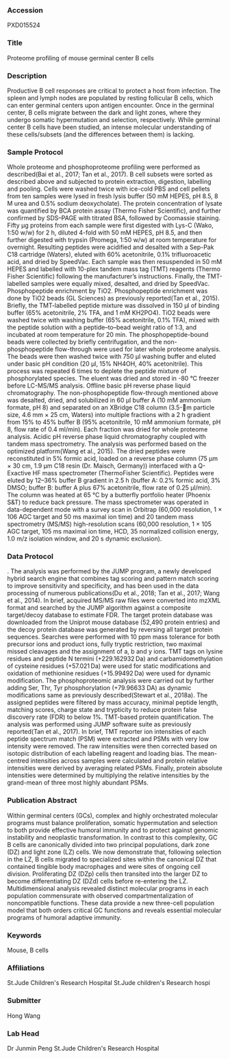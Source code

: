 ### Accession
PXD015524

### Title
Proteome profiling of mouse germinal center B cells

### Description
Productive B cell responses are critical to protect a host from infection. The spleen and lymph nodes are populated by resting follicular B cells, which can enter germinal centers upon antigen encounter. Once in the germinal center, B cells migrate between the dark and light zones, where they undergo somatic hypermutation and selection, respectively. While germinal center B cells have been studied, an intense molecular understanding of these cells/subsets (and the differences between them) is lacking.

### Sample Protocol
Whole proteome and phosphoproteome profiling were performed as described(Bai et al., 2017; Tan et al., 2017). B cell subsets were sorted as described above and subjected to protein extraction, digestion, labelling and pooling. Cells were washed twice with ice-cold PBS and cell pellets from ten samples were lysed in fresh lysis buffer (50 mM HEPES, pH 8.5, 8 M urea and 0.5% sodium deoxycholate). The protein concentration of lysate was quantified by BCA protein assay (Thermo Fisher Scientific), and further confirmed by SDS–PAGE with titrated BSA, followed by Coomassie staining. Fifty μg proteins from each sample were first digested with Lys-C (Wako, 1:50 w/w) for 2 h, diluted 4-fold with 50 mM HEPES, pH 8.5, and then further digested with trypsin (Promega, 1:50 w/w) at room temperature for overnight. Resulting peptides were acidified and desalted with a Sep-Pak C18 cartridge (Waters), eluted with 60% acetonitrile, 0.1% trifluoroacetic acid, and dried by SpeedVac. Each sample was then resuspended in 50 mM HEPES and labelled with 10-plex tandem mass tag (TMT) reagents (Thermo Fisher Scientific) following the manufacturer’s instructions. Finally, the TMT-labelled samples were equally mixed, desalted, and dried by SpeedVac. Phosphopeptide enrichment by TiO2. Phosphopeptide enrichment was done by TiO2 beads (GL Sciences) as previously reported(Tan et al., 2015). Briefly, the TMT-labelled peptide mixture was dissolved in 150 μl of binding buffer (65% acetonitrile, 2% TFA, and 1 mM KH2PO4). TiO2 beads were washed twice with washing buffer (65% acetonitrile, 0.1% TFA), mixed with the peptide solution with a peptide–to–bead weight ratio of 1:3, and incubated at room temperature for 20 min. The phosphopeptide-bound beads were collected by briefly centrifugation, and the non-phosphopeptide flow-through were used for later whole proteome analysis. The beads were then washed twice with 750 μl washing buffer and eluted under basic pH condition (20 μl, 15% NH4OH, 40% acetonitrile). This process was repeated 6 times to deplete the peptide mixture of phosphorylated species. The eluent was dried and stored in -80 °C freezer before LC-MS/MS analysis. Offline basic pH reverse phase liquid chromatography. The non-phosphopeptide flow-through mentioned above was desalted, dried, and solubilized in 60 µl buffer A (10 mM ammonium formate, pH 8) and separated on an XBridge C18 column (3.5-m particle size, 4.6 mm × 25 cm, Waters) into multiple fractions with a 2 h gradient from 15% to 45% buffer B (95% acetonitrile, 10 mM ammonium formate, pH 8, flow rate of 0.4 ml/min). Each fraction was dried for whole proteome analysis. Acidic pH reverse phase liquid chromatography coupled with tandem mass spectrometry. The analysis was performed based on the optimized platform(Wang et al., 2015). The dried peptides were reconstituted in 5% formic acid, loaded on a reverse phase column (75 µm × 30 cm, 1.9 µm C18 resin (Dr. Maisch, Germany)) interfaced with a Q-Exactive HF mass spectrometer (ThermoFisher Scientific). Peptides were eluted by 12–36% buffer B gradient in 2.5 h (buffer A: 0.2% formic acid, 3% DMSO; buffer B: buffer A plus 67% acetonitrile, flow rate of 0.25 µl/min). The column was heated at 65 °C by a butterfly portfolio heater (Phoenix S&T) to reduce back pressure. The mass spectrometer was operated in data-dependent mode with a survey scan in Orbitrap (60,000 resolution, 1 × 106 AGC target and 50 ms maximal ion time) and 20 tandem mass spectrometry (MS/MS) high-resolution scans (60,000 resolution, 1 × 105 AGC target, 105 ms maximal ion time, HCD, 35 normalized collision energy, 1.0 m/z isolation window, and 20 s dynamic exclusion).

### Data Protocol
. The analysis was performed by the JUMP program, a newly developed hybrid search engine that combines tag scoring and pattern match scoring to improve sensitivity and specificity, and has been used in the data processing of numerous publications(Du et al., 2018; Tan et al., 2017; Wang et al., 2014). In brief, acquired MS/MS raw files were converted into mzXML format and searched by the JUMP algorithm against a composite target/decoy database to estimate FDR. The target protein database was downloaded from the Uniprot mouse database (52,490 protein entries) and the decoy protein database was generated by reversing all target protein sequences. Searches were performed with 10 ppm mass tolerance for both precursor ions and product ions, fully tryptic restriction, two maximal missed cleavages and the assignment of a, b and y ions. TMT tags on lysine residues and peptide N termini (+229.162932 Da) and carbamidomethylation of cysteine residues (+57.021 Da) were used for static modifications and oxidation of methionine residues (+15.99492 Da) were used for dynamic modification. The phosphoproteomic analysis were carried out by further adding Ser, Thr, Tyr phosphorylation (+79.96633 DA) as dynamic modifications same as previously described(Stewart et al., 2018a). The assigned peptides were filtered by mass accuracy, minimal peptide length, matching scores, charge state and trypticity to reduce protein false discovery rate (FDR) to below 1%.  TMT-based protein quantification. The analysis was performed using JUMP software suite as previously reported(Tan et al., 2017). In brief, TMT reporter ion intensities of each peptide spectrum match (PSM) were extracted and PSMs with very low intensity were removed. The raw intensities were then corrected based on isotopic distribution of each labelling reagent and loading bias. The mean-centred intensities across samples were calculated and protein relative intensities were derived by averaging related PSMs. Finally, protein absolute intensities were determined by multiplying the relative intensities by the grand-mean of three most highly abundant PSMs.

### Publication Abstract
Within germinal centers (GCs), complex and highly orchestrated molecular programs must balance proliferation, somatic hypermutation and selection to both provide effective humoral immunity and to protect against genomic instability and neoplastic transformation. In contrast to this complexity, GC B cells are canonically divided into two principal populations, dark zone (DZ) and light zone (LZ) cells. We now demonstrate that, following selection in the LZ, B cells migrated to specialized sites within the canonical DZ that contained tingible body macrophages and were sites of ongoing cell division. Proliferating DZ (DZp) cells then transited into the larger DZ to become differentiating DZ (DZd) cells before re-entering the LZ. Multidimensional analysis revealed distinct molecular programs in each population commensurate with observed compartmentalization of noncompatible functions. These data provide a new three-cell population model that both orders critical GC functions and reveals essential molecular programs of humoral adaptive immunity.

### Keywords
Mouse, B cells

### Affiliations
St.Jude Children's Research Hospital
St.Jude children's Research hospi

### Submitter
Hong Wang

### Lab Head
Dr Junmin Peng
St.Jude Children's Research Hospital


